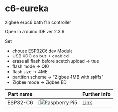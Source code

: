 # c6-eureka

zigbee espc6  bath fan controller

Open in arduino IDE ver 2.3.6

Set 
  - chouse ESP32C6 dev Module
  - USB CDC on but -> enabled
  - erase all flash before scetch upload -> true
  - flash mode -> QIO
  - flash size -> 4MB
  - partition scheme -> "Zigbee 4MB with spiffs"
  - Zigbee mode -> Zigbee ED



| Part name                            |                                                         | Further info              | 
|-------------------------------------|-------------------------------------------------------------------|---------------------------|
|ESP32-C6                    |      [![Raspberry Pi5                      ](https://arduino.ua/images/AOC975_pinout.jpg)  | [Link](https://arduino.ua/prod7813-plata-rozrobnika-esp32-c6-mini-4mb-type-c-wifi-6-bluetooth-5) |
